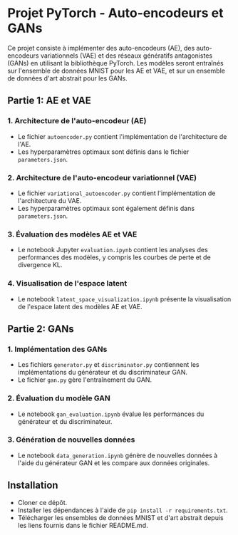 # Projet PyTorch - Auto-encodeurs et GANs

Ce projet consiste à implémenter des auto-encodeurs (AE), des auto-encodeurs variationnels (VAE) et des réseaux génératifs antagonistes (GANs) en utilisant la bibliothèque PyTorch. Les modèles seront entraînés sur l'ensemble de données MNIST pour les AE et VAE, et sur un ensemble de données d'art abstrait pour les GANs.

## Partie 1: AE et VAE

### 1. Architecture de l'auto-encodeur (AE)
- Le fichier `autoencoder.py` contient l'implémentation de l'architecture de l'AE.
- Les hyperparamètres optimaux sont définis dans le fichier `parameters.json`.

### 2. Architecture de l'auto-encodeur variationnel (VAE)
- Le fichier `variational_autoencoder.py` contient l'implémentation de l'architecture du VAE.
- Les hyperparamètres optimaux sont également définis dans `parameters.json`.

### 3. Évaluation des modèles AE et VAE
- Le notebook Jupyter `evaluation.ipynb` contient les analyses des performances des modèles, y compris les courbes de perte et de divergence KL.

### 4. Visualisation de l'espace latent
- Le notebook `latent_space_visualization.ipynb` présente la visualisation de l'espace latent des modèles AE et VAE.

## Partie 2: GANs

### 1. Implémentation des GANs
- Les fichiers `generator.py` et `discriminator.py` contiennent les implémentations du générateur et du discriminateur GAN.
- Le fichier `gan.py` gère l'entraînement du GAN.

### 2. Évaluation du modèle GAN
- Le notebook `gan_evaluation.ipynb` évalue les performances du générateur et du discriminateur.

### 3. Génération de nouvelles données
- Le notebook `data_generation.ipynb` génère de nouvelles données à l'aide du générateur GAN et les compare aux données originales.

## Installation
- Cloner ce dépôt.
- Installer les dépendances à l'aide de `pip install -r requirements.txt`.
- Télécharger les ensembles de données MNIST et d'art abstrait depuis les liens fournis dans le fichier README.md.

